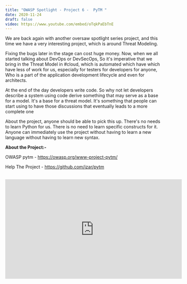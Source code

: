 ```yaml
---
title: "OWASP Spotlight - Project 6 -  PyTM "
date: 2020-11-24
draft: false
video: https://www.youtube.com/embed/oTqkPaEbTnE
---
```



We are back again with another oversaw spotlight series project, and this time we have a very interesting project, which is around Threat Modeling.

Fixing the bugs later in the stage can cost huge money. Now, when we all started talking about DevOps or DevSecOps, So it's imperative that we bring in the Threat Model in  #cloud, which is automated which have which have less of work for us, especially for testers for developers for anyone, Who is a part of the application development lifecycle and even for architects. 

At the end of the day developers write code. So why not let developers describe a system using code derive something that may serve as a base for a model. It's a base for a threat model. It's something that people can start using to have those discussions that eventually leads to a more complete one

About the project, anyone should be able to pick this up. There's no needs to learn Python for us. There is no need to learn specific constructs for it. Anyone can immediately use the project without having to learn a new language without having to learn new syntax.

**About the Project:-**

OWASP pytm - https://owasp.org/www-project-pytm/

Help The Project - https://github.com/izar/pytm

<br>

<iframe width="560" height="315" src="https://www.youtube.com/embed/oTqkPaEbTnE" frameborder="0" allow="accelerometer; autoplay; clipboard-write; encrypted-media; gyroscope; picture-in-picture" allowfullscreen></iframe>

</br>
